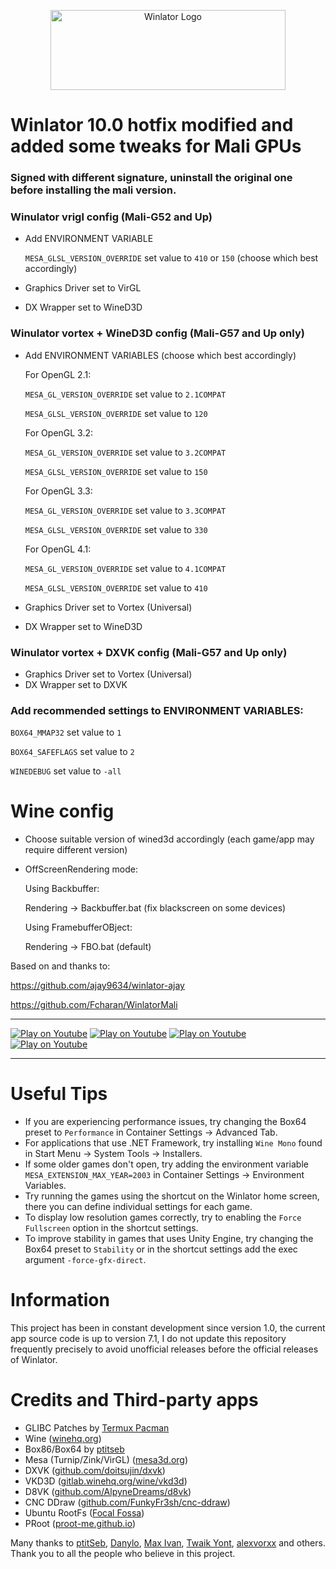 <p align="center">
	<img src="logo.png" width="376" height="128" alt="Winlator Logo" />  
</p>

# Winlator 10.0 hotfix modified and added some tweaks for Mali GPUs

### Signed with different signature, uninstall the original one before installing the mali version.

### Winulator vrigl config (Mali-G52 and Up)
* Add ENVIRONMENT VARIABLE

   ```MESA_GLSL_VERSION_OVERRIDE``` set value to ```410``` or ```150``` (choose which best accordingly)
   
* Graphics Driver set to VirGL
* DX Wrapper set to WineD3D
  
### Winulator vortex + WineD3D config (Mali-G57 and Up only)
* Add ENVIRONMENT VARIABLES (choose which best accordingly)

   For OpenGL 2.1:
   
   ```MESA_GL_VERSION_OVERRIDE``` set value to ```2.1COMPAT```
   
   ```MESA_GLSL_VERSION_OVERRIDE``` set value to ```120```
      
   For OpenGL 3.2:
   
   ```MESA_GL_VERSION_OVERRIDE``` set value to ```3.2COMPAT```
   
   ```MESA_GLSL_VERSION_OVERRIDE``` set value to ```150```

   For OpenGL 3.3:
   
   ```MESA_GL_VERSION_OVERRIDE``` set value to ```3.3COMPAT```
   
   ```MESA_GLSL_VERSION_OVERRIDE``` set value to ```330```
    
   For OpenGL 4.1:
   
   ```MESA_GL_VERSION_OVERRIDE``` set value to ```4.1COMPAT```
   
   ```MESA_GLSL_VERSION_OVERRIDE``` set value to ```410```
        
* Graphics Driver set to Vortex (Universal)
* DX Wrapper set to WineD3D

### Winulator vortex + DXVK config (Mali-G57 and Up only)
* Graphics Driver set to Vortex (Universal)
* DX Wrapper set to DXVK

### Add recommended settings to ENVIRONMENT VARIABLES:
  
   ```BOX64_MMAP32``` set value to ```1```
  
   ```BOX64_SAFEFLAGS``` set value to ```2```

   ```WINEDEBUG``` set value to ```-all```

# Wine config
* Choose suitable version of wined3d accordingly (each game/app may require different version)
* OffScreenRendering mode:
  
  Using Backbuffer:
  
  Rendering -> Backbuffer.bat (fix blackscreen on some devices)

  Using FramebufferOBject:
  
  Rendering -> FBO.bat (default)


Based on and thanks to:

https://github.com/ajay9634/winlator-ajay

https://github.com/Fcharan/WinlatorMali


----

[![Play on Youtube](https://img.youtube.com/vi/ETYDgKz4jBQ/3.jpg)](https://www.youtube.com/watch?v=ETYDgKz4jBQ)
[![Play on Youtube](https://img.youtube.com/vi/9E4wnKf2OsI/2.jpg)](https://www.youtube.com/watch?v=9E4wnKf2OsI)
[![Play on Youtube](https://img.youtube.com/vi/czEn4uT3Ja8/2.jpg)](https://www.youtube.com/watch?v=czEn4uT3Ja8)
[![Play on Youtube](https://img.youtube.com/vi/eD36nxfT_Z0/2.jpg)](https://www.youtube.com/watch?v=eD36nxfT_Z0)

----

# Useful Tips

- If you are experiencing performance issues, try changing the Box64 preset to `Performance` in Container Settings -> Advanced Tab.
- For applications that use .NET Framework, try installing `Wine Mono` found in Start Menu -> System Tools -> Installers.
- If some older games don't open, try adding the environment variable `MESA_EXTENSION_MAX_YEAR=2003` in Container Settings -> Environment Variables.
- Try running the games using the shortcut on the Winlator home screen, there you can define individual settings for each game.
- To display low resolution games correctly, try to enabling the `Force Fullscreen` option in the shortcut settings.
- To improve stability in games that uses Unity Engine, try changing the Box64 preset to `Stability` or in the shortcut settings add the exec argument `-force-gfx-direct`.

# Information

This project has been in constant development since version 1.0, the current app source code is up to version 7.1, I do not update this repository frequently precisely to avoid unofficial releases before the official releases of Winlator.

# Credits and Third-party apps
- GLIBC Patches by [Termux Pacman](https://github.com/termux-pacman/glibc-packages)
- Wine ([winehq.org](https://www.winehq.org/))
- Box86/Box64 by [ptitseb](https://github.com/ptitSeb)
- Mesa (Turnip/Zink/VirGL) ([mesa3d.org](https://www.mesa3d.org))
- DXVK ([github.com/doitsujin/dxvk](https://github.com/doitsujin/dxvk))
- VKD3D ([gitlab.winehq.org/wine/vkd3d](https://gitlab.winehq.org/wine/vkd3d))
- D8VK ([github.com/AlpyneDreams/d8vk](https://github.com/AlpyneDreams/d8vk))
- CNC DDraw ([github.com/FunkyFr3sh/cnc-ddraw](https://github.com/FunkyFr3sh/cnc-ddraw))
- Ubuntu RootFs ([Focal Fossa](https://releases.ubuntu.com/focal))
- PRoot ([proot-me.github.io](https://proot-me.github.io))

Many thanks to [ptitSeb](https://github.com/ptitSeb), [Danylo](https://blogs.igalia.com/dpiliaiev/tags/mesa/), [Max Ivan](https://github.com/Maxython), [Twaik Yont](https://github.com/twaik), [alexvorxx](https://github.com/alexvorxx) and others.<br>
Thank you to all the people who believe in this project.
